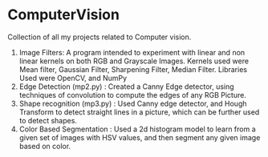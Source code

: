 # ComputerVision
Collection of all my projects related to Computer vision. 

1) Image Filters: A program intended to experiment with linear and non linear kernels on both RGB and Grayscale Images. Kernels used were Mean filter, Gaussian Filter, Sharpening Filter, Median Filter. 
                  Libraries Used were OpenCV, and NumPy
2) Edge Detection (mp2.py) : Created a Canny Edge detector, using techniques of convolution to compute the edges of any RGB Picture. 
3) Shape recognition (mp3.py) : Used Canny edge detector, and Hough Transform to detect straight lines in a picture, which can be further used to detect shapes. 
4) Color Based Segmentation : Used a 2d histogram model to learn from a given set of images with HSV values, and then segment any given image based on color. 
